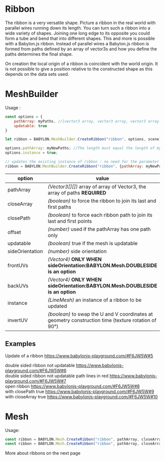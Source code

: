 # Ribbon
The ribbon is a very versatile shape. Picture a ribbon in the real world with parallel wires running down its length. You can turn such a ribbon into a wide variety of shapes. Joining one long edge to its opposite you could form a tube and bend that into different shapes. This and more is possible with a Babylon.js ribbon. Instead of parallel wires a Babylon.js ribbon is formed from paths defined by an array of vector3s and how you define the paths determines the final shape. 

On creation the local origin of a ribbon is coincident with the world origin. It is not possible to give a position relative to the constructed shape as this depends on the data sets used.

# MeshBuilder
Usage :
```javascript
const options = {
    pathArray: myPaths, //[vector3 array, vector3 array, vector3 array......]
    updatable: true
}

let ribbon = BABYLON.MeshBuilder.CreateRibbon("ribbon", options, scene); //scene is optional and defaults to the current scene

options.pathArray: myNewPaths; //The length must equal the length of myPaths and myNewPaths[i].length === myPaths[i] for all i
options.instance = true;

// updates the existing instance of ribbon : no need for the parameter scene
ribbon = BABYLON.MeshBuilder.CreateRibbon("ribbon", {pathArray: myNewPath, instance: ribbon});
```

option|value|default value
--------|-----|-------------
pathArray|_(Vector3[][])_  array of array of Vector3, the array of paths **REQUIRED**
closeArray|_(boolean)_  to force the ribbon to join its last and first paths|false
closePath|_(boolean)_  to force each ribbon path to join its last and first points|false
offset|_(number)_  used if the pathArray has one path only|half the path length
updatable|_(boolean)_ true if the mesh is updatable|false
sideOrientation|_(number)_ side orientation|DEFAULTSIDE
frontUVs|_(Vector4)_  **ONLY WHEN sideOrientation:BABYLON.Mesh.DOUBLESIDE is an option** | Vector4(0,0, 1,1) 
backUVs|_(Vector4)_  **ONLY WHEN sideOrientation:BABYLON.Mesh.DOUBLESIDE is an option** | Vector4(0,0, 1,1) 
instance|_(LineMesh)_ an instance of a ribbon to be updated|null
invertUV|_(boolean)_ to swap the U and V coordinates at geometry construction time (texture rotation of 90°)|false

## Examples

Update of a ribbon https://www.babylonjs-playground.com/#F6JW5W#5  

double sided ribbon not updatable https://www.babylonjs-playground.com/#F6JW5W#6  
double sided ribbon not updatable path lines in red https://www.babylonjs-playground.com/#F6JW5W#7  
open ribbon https://www.babylonjs-playground.com/#F6JW5W#8  
with closePath true https://www.babylonjs-playground.com/#F6JW5W#9  
with closeArray true https://www.babylonjs-playground.com/#F6JW5W#10  


# Mesh
Usage: 
```javascript
const ribbon = BABYLON.Mesh.CreateRibbon("ribbon", pathArray, closeArray, closePath, offset, scene);
const ribbon = BABYLON.Mesh.CreateRibbon("ribbon", pathArray, closeArray, closePath, offset, scene, updatable, sideOrientation, instance); //optional parameters after scene
```

More about ribbons on the next page